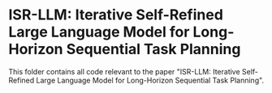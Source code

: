# ISR-LLM: Iterative Self-Refined Large Language Model for Long-Horizon Sequential Task Planning

This folder contains all code relevant to the paper "ISR-LLM: Iterative Self-Refined Large Language Model for Long-Horizon Sequential Task Planning".
